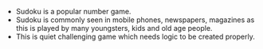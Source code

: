 - Sudoku is a popular number game. 
- Sudoku is commonly seen in mobile phones, newspapers, magazines as this is played by many youngsters, kids and old age people. 
- This is quiet challenging game which needs logic to be created properly.
